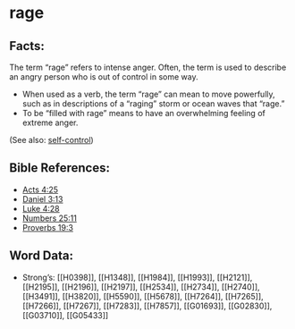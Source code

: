 # rage

## Facts:

The term “rage” refers to intense anger. Often, the term is used to describe an angry person who is out of control in some way.

* When used as a verb, the term “rage” can mean to move powerfully, such as in descriptions of a “raging” storm or ocean waves that “rage.”
* To be “filled with rage” means to have an overwhelming feeling of extreme anger.

(See also: [self-control](../other/selfcontrol.md))

## Bible References:

* [Acts 4:25](rc://en/tn/help/act/04/25)
* [Daniel 3:13](rc://en/tn/help/dan/03/13)
* [Luke 4:28](rc://en/tn/help/luk/04/28)
* [Numbers 25:11](rc://en/tn/help/num/25/11)
* [Proverbs 19:3](rc://en/tn/help/pro/19/03)

## Word Data:

* Strong’s: [[H0398]], [[H1348]], [[H1984]], [[H1993]], [[H2121]], [[H2195]], [[H2196]], [[H2197]], [[H2534]], [[H2734]], [[H2740]], [[H3491]], [[H3820]], [[H5590]], [[H5678]], [[H7264]], [[H7265]], [[H7266]], [[H7267]], [[H7283]], [[H7857]], [[G01693]], [[G02830]], [[G03710]], [[G05433]]
